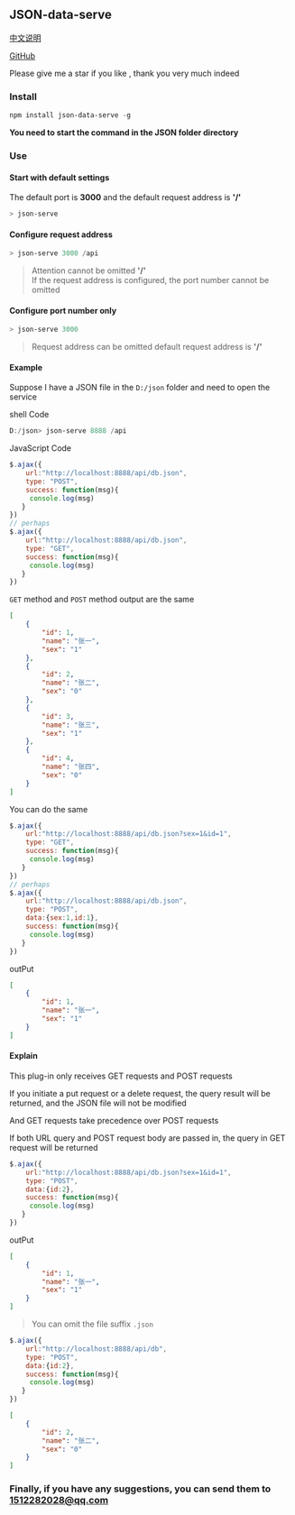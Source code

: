 ## JSON-data-serve
[中文说明](./README_zh.md) 

[GitHub](https://github.com/lidppp/json-data-serve) 

Please give me a star if you like , thank you very much indeed

### Install
```powershell
npm install json-data-serve -g
```
**You need to start the command in the JSON folder directory**
### Use
#### Start with default settings 
The default port is **3000** and the default request address is **'/'**
```powershell
> json-serve
```

#### Configure request address
```powershell
> json-serve 3000 /api
```
> Attention cannot be omitted **'/'**  
> If the request address is configured, the port number cannot be omitted

#### Configure port number only 
```powershell
> json-serve 3000 
```
> Request address can be omitted
>  default request address is **'/'**

#### Example

Suppose I have a JSON file in the `D:/json` folder and need to open the service 
 
shell Code
```powershell
D:/json> json-serve 8888 /api
```

JavaScript Code 
```javascript
$.ajax({
    url:"http://localhost:8888/api/db.json",
    type: "POST",
    success: function(msg){
     console.log(msg)
   }
})
// perhaps
$.ajax({
    url:"http://localhost:8888/api/db.json",
    type: "GET",
    success: function(msg){
     console.log(msg)
   }
})
```
`GET` method and `POST` method output are the same
```json
[
    {
        "id": 1,
        "name": "张一",
        "sex": "1"
    },
    {
        "id": 2,
        "name": "张二",
        "sex": "0"
    },
    {
        "id": 3,
        "name": "张三",
        "sex": "1"
    },
    {
        "id": 4,
        "name": "张四",
        "sex": "0"
    }
]
```
You can do the same 
```javascript
$.ajax({
    url:"http://localhost:8888/api/db.json?sex=1&id=1",
    type: "GET",
    success: function(msg){
     console.log(msg)
   }
})
// perhaps
$.ajax({
    url:"http://localhost:8888/api/db.json",
    type: "POST",
    data:{sex:1,id:1},
    success: function(msg){
     console.log(msg)
   }
})
```
outPut
```json
[
    {
        "id": 1,
        "name": "张一",
        "sex": "1"
    }
]
```

#### Explain
This plug-in only receives GET requests and POST requests 

If you initiate a put request or a delete request, the query result will be returned, and the JSON file will not be modified

And GET requests take precedence over POST requests

If both URL query and POST request body are passed in, the query in GET request will be returned

```javascript
$.ajax({
    url:"http://localhost:8888/api/db.json?sex=1&id=1",
    type: "POST",
    data:{id:2},
    success: function(msg){
     console.log(msg)
   }
})
```
outPut
```json
[
    {
        "id": 1,
        "name": "张一",
        "sex": "1"
    }
]
```
> You can omit the file suffix `.json`
```javascript
$.ajax({
    url:"http://localhost:8888/api/db",
    type: "POST",
    data:{id:2},
    success: function(msg){
     console.log(msg)
   }
})
```
```json
[
    {
        "id": 2,
        "name": "张二",
        "sex": "0"
    }
]
```
### Finally, if you have any suggestions, you can send them to 1512282028@qq.com

